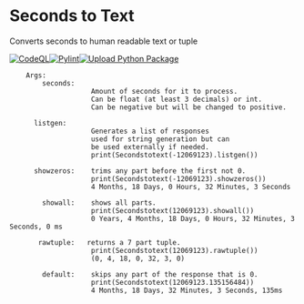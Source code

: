# Seconds to Text

Converts seconds to human readable text or tuple

[![CodeQL](https://github.com/Sumiza/secondstotext/actions/workflows/codeql-analysis.yml/badge.svg)](https://github.com/Sumiza/secondstotext/actions/workflows/codeql-analysis.yml)[![Pylint](https://github.com/Sumiza/secondstotext/actions/workflows/pylint.yml/badge.svg)](https://github.com/Sumiza/secondstotext/actions/workflows/pylint.yml)[![Upload Python Package](https://github.com/Sumiza/secondstotext/actions/workflows/python-publish.yml/badge.svg)](https://pypi.org/project/secondstotext/)

```
    Args:
        seconds:
                    Amount of seconds for it to process.
                    Can be float (at least 3 decimals) or int.
                    Can be negative but will be changed to positive.
```

```
      listgen:
                    Generates a list of responses
                    used for string generation but can
                    be used externally if needed.
                    print(Secondstotext(-12069123).listgen())
```
```
      showzeros:    trims any part before the first not 0.
                    print(Secondstotext(-12069123).showzeros())
                    4 Months, 18 Days, 0 Hours, 32 Minutes, 3 Seconds
```
```
        showall:    shows all parts.
                    print(Secondstotext(12069123).showall())
                    0 Years, 4 Months, 18 Days, 0 Hours, 32 Minutes, 3 Seconds, 0 ms
```
```
       rawtuple:   returns a 7 part tuple.
                    print(Secondstotext(12069123).rawtuple())
                    (0, 4, 18, 0, 32, 3, 0)
```
```
        default:    skips any part of the response that is 0.
                    print(Secondstotext(12069123.135156484))
                    4 Months, 18 Days, 32 Minutes, 3 Seconds, 135ms
```
